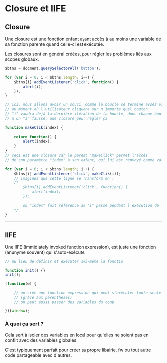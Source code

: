 # Closure et IIFE

## Closure

Une closure est une fonction enfant ayant accès à au moins une variable de sa fonction parente quand celle-ci est exécutée.

Les closures sont en général créées, pour régler les problèmes liés aux scopes globaux.

```javascript
$btns = docment.querySelectorAll('button');

for (var i = 0; i < $btns.length; i++) {
    $btns[i].addEventListener('click', function() {
        alert(i);
    });
}

// ici, nous allons avoir un souci, comme la boucle se termine assez vite
// au moment où l'utilisateur cliquera sur n'importe quel bouton
// "i" vaudra déjà la dernière itération de la boucle, donc chaque bouton
// a un "i" faussé, une closure peut règler ça

function makeClik(index) {
    
    return function() {
        alert(index);
    }
}
// ceci est une closure car le parent "makeClick" permet l'accès
// de son paramètre "index" à son enfant, qui lui est renvoyé comme valeur

for (var i = 0; i < $btns.length; i++) {
    $btns[i].addEventListener('click', makeClik(i));
    // imaginez que cette ligne se transform en :
    /*
        $btns[i].addEventListener('click', function() {
            alert(index);
        });

        où "index" fait référence au "i" passé pendant l'exécution de la fonction parent
    */
}

```

---

## IIFE

Une IIFE (immidiately invoked function expression), est juste une fonction (anunyme souvent) qui s'auto-exécute.

```javascript
// au lieu de définir et exécuter soi-même la fonctio

function init() {}
init();

(function(w) {

    // on crée une fonction expression qui peut s'exécuter toute seule
    // (grâce aux parenthèses)
    // on peut aussi passer des variables du coup

})(window);

```

### À quoi ça sert ?

Cela sert à isoler des variables en local pour qu'elles ne soient pas en conflit avec des variables globales.

C'est typiquement parfait pour créer sa propre libairie, fw ou tout autre code partageable avec d'autres.